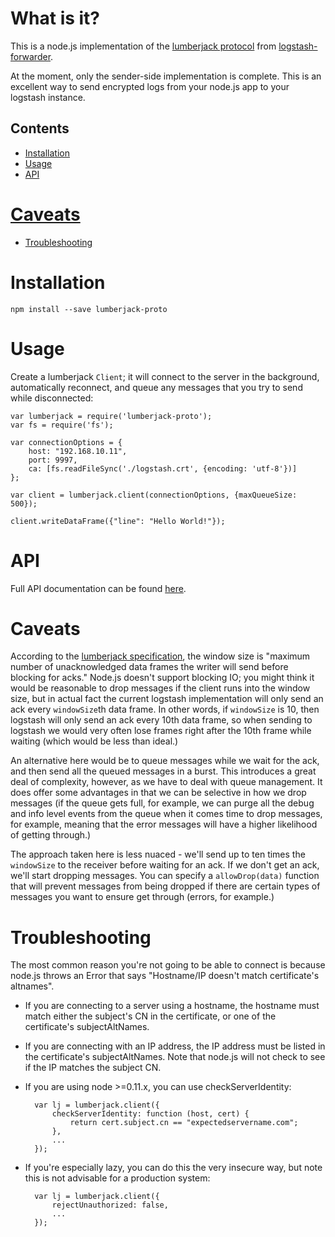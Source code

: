 What is it?
===========

This is a node.js implementation of the [lumberjack protocol](https://github.com/elasticsearch/logstash-forwarder/blob/master/PROTOCOL.md) from [logstash-forwarder](https://github.com/elasticsearch/logstash-forwarder).

At the moment, only the sender-side implementation is complete.  This is an excellent way to send
encrypted logs from your node.js app to your logstash instance.

Contents
--------

* [Installation](#installation)
* [Usage](#usage)
* [API](https://github.com/benbria/lumberjack-proto/blob/master/API.md)
# [Caveats](#caveats)
* [Troubleshooting](#troubleshooting)


Installation
============

    npm install --save lumberjack-proto

Usage
=====

Create a lumberjack `Client`; it will connect to the server in the background, automatically
reconnect, and queue any messages that you try to send while disconnected:

    var lumberjack = require('lumberjack-proto');
    var fs = require('fs');

    var connectionOptions = {
        host: "192.168.10.11",
        port: 9997,
        ca: [fs.readFileSync('./logstash.crt', {encoding: 'utf-8'})]
    };

    var client = lumberjack.client(connectionOptions, {maxQueueSize: 500});

    client.writeDataFrame({"line": "Hello World!"});

API
===

Full API documentation can be found [here](https://github.com/benbria/lumberjack-proto/blob/master/API.md).

Caveats
=======

According to the [lumberjack specification](https://github.com/elasticsearch/logstash-forwarder/blob/master/PROTOCOL.md#window-size-frame-type),
the window size is "maximum number of unacknowledged data frames the writer will send
before blocking for acks."  Node.js doesn't support blocking IO; you might think it would
be reasonable to drop messages if the client runs into the window size, but in actual fact
the current logstash implementation will only send an ack every `windowSize`th data frame.
In other words, if `windowSize` is 10, then logstash will only send an ack every 10th data
frame, so when sending to logstash we would very often lose frames right after the 10th frame
while waiting (which would be less than ideal.)

An alternative here would be to queue messages while we wait for the ack, and
then send all the queued messages in a burst.  This introduces a great deal of complexity,
however, as we have to deal with queue management.  It does offer some advantages in that
we can be selective in how we drop messages (if the queue gets full, for example, we can purge all
the debug and info level events from the queue when it comes time to drop messages, for example,
meaning that the error messages will have a higher likelihood of getting through.)

The approach taken here is less nuaced - we'll send up to ten times the `windowSize` to the
receiver before waiting for an ack.  If we don't get an ack, we'll start dropping messages.
You can specify a `allowDrop(data)` function that will prevent messages from being dropped if
there are certain types of messages you want to ensure get through (errors, for example.)

Troubleshooting
===============

The most common reason you're not going to be able to connect is because node.js throws an
Error that says "Hostname/IP doesn't match certificate's altnames".

* If you are connecting to a server using a hostname, the hostname must match either the subject's
  CN in the certificate, or one of the certificate's subjectAltNames.
* If you are connecting with an IP address, the IP address must be listed in the certificate's
  subjectAltNames.  Note that node.js will not check to see if the IP matches the subject CN.
* If you are using node >=0.11.x, you can use checkServerIdentity:

        var lj = lumberjack.client({
            checkServerIdentity: function (host, cert) {
                return cert.subject.cn == "expectedservername.com";
            },
            ...
        });

* If you're especially lazy, you can do this the very insecure way, but note this is not advisable
  for a production system:

        var lj = lumberjack.client({
            rejectUnauthorized: false,
            ...
        });

